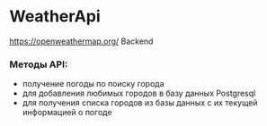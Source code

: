 # WeatherApi
 https://openweathermap.org/ Backend
### Методы API:
- получение погоды по поиску города
- для добавления любимых городов в базу данных Postgresql
- для получения списка городов из базы данных с их текущей информацией о погоде
